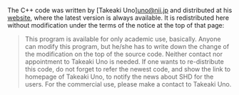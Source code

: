 The C++ code was written by [Takeaki Uno]<uno@nii.jp> and distributed at his [website](//research.nii.ac.jp/~uno/code/shd.html), where the latest version is always available.
It is redistributed here without modification under the terms of the notice at the top of that page:

> This program is available for only academic use, basically.
> Anyone can modify this program, but he/she has to write down the change of the modification on the top of the source code.
> Neither contact nor appointment to Takeaki Uno is needed.
> If one wants to re-distribute this code, do not forget to refer the newest code, and show the link to homepage of Takeaki Uno, to notify the news about SHD for the users.
> For the commercial use, please make a contact to Takeaki Uno.
